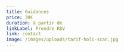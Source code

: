 ```yaml
---
title: Guidances
price: 30€
duration: à partir de
linkLabel: Prendre RDV
link: contact
image: /images/uploads/tarif-holi-scan.jpg
---
```

